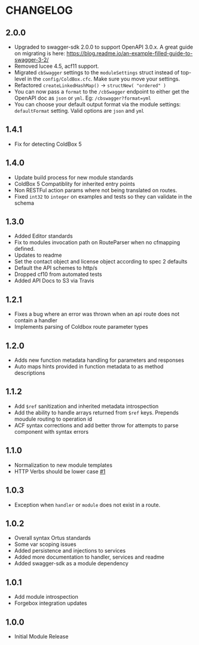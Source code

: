 # CHANGELOG

## 2.0.0

* Upgraded to swagger-sdk 2.0.0 to support OpenAPI 3.0.x. A great guide on migrating is here: https://blog.readme.io/an-example-filled-guide-to-swagger-3-2/
* Removed lucee 4.5, acf11 support.
* Migrated `cbSwagger` settings to the `moduleSettings` struct instead of top-level in the `config/ColdBox.cfc`. Make sure you move your settings.
* Refactored `createLinkedHashMap()` -> `structNew( "ordered" )`
* You can now pass a `format` to the `/cbSwagger` endpoint to either get the OpenAPI doc as `json` or `yml`. Eg: `/cbswagger?format=yml`
* You can choose your default output format via the module settings: `defaultFormat` setting. Valid options are `json` and `yml`


## 1.4.1 

* Fix for detecting ColdBox 5

## 1.4.0

* Update build process for new module standards
* ColdBox 5 Compatiblity for inherited entry points
* Non RESTFul action params where not being translated on routes.
* Fixed `int32` to `integer` on examples and tests so they can validate in the schema

## 1.3.0

* Added Editor standards
* Fix to modules invocation path on RouteParser when no cfmapping defined.
* Updates to readme
* Set the contact object and license object according to spec 2 defaults
* Default the API schemes to http/s
* Dropped cf10 from automated tests
* Added API Docs to S3 via Travis

## 1.2.1

* Fixes a bug where an error was thrown when an api route does not contain a handler
* Implements parsing of Coldbox route parameter types

## 1.2.0

* Adds new function metadata handling for parameters and responses
* Auto maps hints provided in function metadata to as method descriptions

## 1.1.2

* Add `$ref` sanitization and inherited metadata introspection
* Add the ability to handle arrays returned from `$ref` keys. Prepends moudule routing to operation id
* ACF syntax corrections and add better throw for attempts to parse component with syntax errors


## 1.1.0

* Normalization to new module templates
* HTTP Verbs should be lower case [#1](https://github.com/coldbox-modules/cbSwagger/issues/1)


## 1.0.3

* Exception when `handler` or `module` does not exist in a route.

## 1.0.2

* Overall syntax Ortus standards
* Some var scoping issues
* Added persistence and injections to services
* Added more documentation to handler, services and readme
* Added swagger-sdk as a module dependency

## 1.0.1

* Add module introspection
* Forgebox integration updates

## 1.0.0

* Initial Module Release
